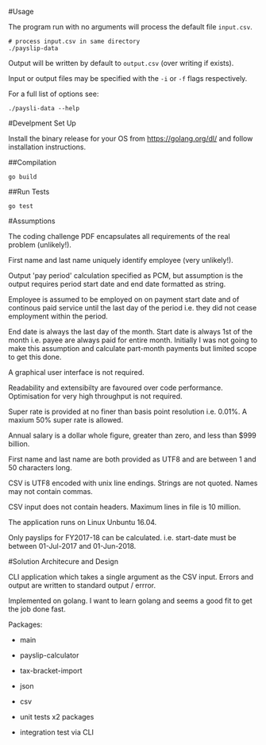 #Usage

The program run with no arguments will process the default file `input.csv`.

```
# process input.csv in same directory
./payslip-data
```

Output will be written by default to `output.csv` (over writing if exists).

Input or output files may be specified with the `-i` or `-f` flags respectively.

For a full list of options see:
```
./paysli-data --help
```

#Develpment Set Up

Install the binary release for your OS from https://golang.org/dl/ and follow installation instructions.

##Compilation
```
go build
```

##Run Tests
```
go test
```

#Assumptions

The coding challenge PDF encapsulates all requirements of the real problem (unlikely!).

First name and last name uniquely identify employee (very unlikely!).

Output 'pay period' calculation specified as PCM, but assumption is the output requires period start date and end date formatted as string.

Employee is assumed to be employed on on payment start date and of continous paid service until the last day of the period i.e. they did not cease employment within the period.

End date is always the last day of the month.  Start date is always 1st of the month i.e. payee are always paid for entire month.  Initially I was not going to make this assumption and calculate part-month payments but limited scope to get this done.

A graphical user interface is not required.

Readability and extensibilty are favoured over code performance. Optimisation for very high throughput is not required.

Super rate is provided at no finer than basis point resolution i.e. 0.01%.  A maxium 50% super rate is allowed.

Annual salary is a dollar whole figure, greater than zero, and less than $999 billion. 

First name and last name are both provided as UTF8 and are between 1 and 50 characters long.

CSV is UTF8 encoded with unix line endings. Strings are not quoted. Names may not contain commas.

CSV input does not contain headers. Maximum lines in file is 10 million.

The application runs on Linux Unbuntu 16.04.

Only payslips for FY2017-18 can be calculated.  i.e. start-date must be between 01-Jul-2017 and 01-Jun-2018.


#Solution Architecure and Design

CLI application which takes a single argument as the CSV input.  Errors and output are written to standard output / errror.

Implemented on golang.  I want to learn golang and seems a good fit to get the job done fast.

Packages:
- main
- payslip-calculator
- tax-bracket-import
- json
- csv

- unit tests 
  x2 packages

- integration test
  via CLI
